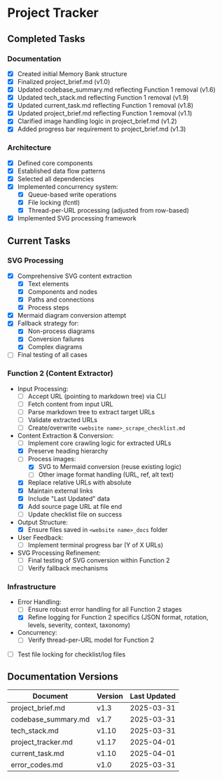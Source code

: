 # Project Tracker

## Completed Tasks

### Documentation

- [x] Created initial Memory Bank structure
- [x] Finalized project_brief.md (v1.0)
- [x] Updated codebase_summary.md reflecting Function 1 removal (v1.6)
- [x] Updated tech_stack.md reflecting Function 1 removal (v1.9)
- [x] Updated current_task.md reflecting Function 1 removal (v1.8)
- [x] Updated project_brief.md reflecting Function 1 removal (v1.1)
- [x] Clarified image handling logic in project_brief.md (v1.2)
- [x] Added progress bar requirement to project_brief.md (v1.3)

### Architecture

- [x] Defined core components
- [x] Established data flow patterns
- [x] Selected all dependencies
- [x] Implemented concurrency system:
  - [x] Queue-based write operations
  - [x] File locking (fcntl)
  - [x] Thread-per-URL processing (adjusted from row-based)
- [x] Implemented SVG processing framework

## Current Tasks

### SVG Processing

- [x] Comprehensive SVG content extraction
  - [x] Text elements
  - [x] Components and nodes
  - [x] Paths and connections
  - [x] Process steps
- [x] Mermaid diagram conversion attempt
- [x] Fallback strategy for:
  - [x] Non-process diagrams
  - [x] Conversion failures
  - [x] Complex diagrams
- [ ] Final testing of all cases

### Function 2 (Content Extractor)

- Input Processing:
  - [ ] Accept URL (pointing to markdown tree) via CLI
  - [ ] Fetch content from input URL
  - [ ] Parse markdown tree to extract target URLs
  - [ ] Validate extracted URLs
  - [ ] Create/overwrite `<website name>_scrape_checklist.md`
- Content Extraction & Conversion:
  - [ ] Implement core crawling logic for extracted URLs
  - [x] Preserve heading hierarchy
  - [ ] Process images:
    - [x] SVG to Mermaid conversion (reuse existing logic)
    - [ ] Other image format handling (URL, ref, alt text)
  - [x] Replace relative URLs with absolute
  - [x] Maintain external links
  - [x] Include "Last Updated" data
  - [x] Add source page URL at file end
  - [ ] Update checklist file on success
- Output Structure:
  - [x] Ensure files saved in `<website name>_docs` folder
- User Feedback:
  - [ ] Implement terminal progress bar (Y of X URLs)
- SVG Processing Refinement:
  - [ ] Final testing of SVG conversion within Function 2
  - [ ] Verify fallback mechanisms

### Infrastructure

- Error Handling:
  - [ ] Ensure robust error handling for all Function 2 stages
  - [x] Refine logging for Function 2 specifics (JSON format, rotation, levels, severity, context, taxonomy)
- Concurrency:
  - [ ] Verify thread-per-URL model for Function 2
- [ ] Test file locking for checklist/log files

## Documentation Versions

| Document            | Version | Last Updated |
| ------------------- | ------- | ------------ |
| project_brief.md    | v1.3    | 2025-03-31   |
| codebase_summary.md | v1.7    | 2025-03-31   |
| tech_stack.md       | v1.10   | 2025-03-31   |
| project_tracker.md  | v1.17   | 2025-04-01   |
| current_task.md     | v1.10   | 2025-04-01   |
| error_codes.md      | v1.0    | 2025-03-31   |
